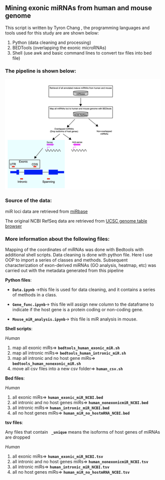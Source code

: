 ##               Mining exonic miRNAs from human and mouse genome


This script is written by Tyron Chang , the programming languages and tools used for this study are are shown below:
1. Python (data cleaning and processing)
2. BEDTools (overlapping the exonic microRNAs)
3. Shell (use awk and basic command lines to convert tsv files into bed file)


### The pipeline is shown below:
![Model](./pipeline.png)

### Source of the data:

miR loci data are retrieved from [miRbase](https://www.mirbase.org/download/)

The original NCBI RefSeq data are retrieved from [UCSC genome table browser](https://genome.ucsc.edu/cgi-bin/hgTables)




### More information about the following files:
Mapping of the coordinates of miRNAs was done with Bedtools with additional shell scripts. Data cleaning is done with python file. Here I use OOP to import a series of classes and methods. Subsequent characterization of exon-derived miRNAs (GO analysis, heatmap, etc) was carried out with the metadata generated from this pipeline

**Python files**:

*  **`Data.ipynb`** ->this file is used for data cleaning, and it contains a series of methods in a class.

* **`Gene_func.ipynb`**-> this file will assign new column to the dataframe to indicate if the host gene is a protein coding or non-coding gene.

* **`Mouse_miR_analysis.ipynb`**-> this file is miR analysis in mouse.


**Shell scripts**:

*Human*
1. map all exonic miRs=> **`bedtools_human_exonic_miR.sh`**
2. map all intronic miRs=> **`bedtools_human_intronic_miR.sh`**
3. map all intronic and no host gene miRs=> **`bedtools_human_nonexonic_miR.sh`**
4. move all csv files into a new csv folder=> **`human_csv.sh`**





**Bed files**:

*Human*
1. all exonic miRs=> **`human_exonic_miR_NCBI.bed`**
2. all intronic and no host genes miRs=> **`human_nonexonicmiR_NCBI.bed`**
3. all intronic miRs=> **`human_intronic_miR_NCBI.bed`**
4. all no host genes miRs=> **`human_miR_no_hostmRNA_NCBI.bed`**

**tsv files**:

Any files that contain **` _unique`** means the isoforms of host genes of miRNAs are dropped

*Human*
1. all exonic miRs=> **`human_exonic_miR_NCBI.tsv`**
2. all intronic and no host genes miRs=> **`human_nonexonicmiR_NCBI.tsv`**
3. all intronic miRs=> **`human_intronic_miR_NCBI.tsv`**
4. all no host genes miRs=> **`human_miR_no_hostmRNA_NCBI.tsv`**


